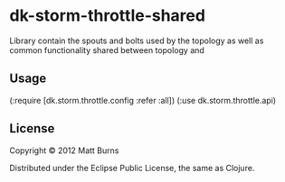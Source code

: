 # dk-storm-throttle-shared

Library contain the spouts and bolts used by the topology as well as common functionality shared between topology and 

## Usage


(:require [dk.storm.throttle.config :refer :all])
(:use dk.storm.throttle.api)


## License

Copyright © 2012 Matt Burns

Distributed under the Eclipse Public License, the same as Clojure.
